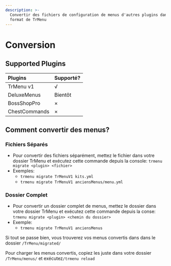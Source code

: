 ```yaml
---
description: >-
  Convertir des fichiers de configuration de menus d'autres plugins dans le
  format de TrMenu
---
```


# Conversion

## Supported Plugins

| Plugins | Supporté? |
| :--- | :--- |
| TrMenu v1 | √ |
| DeluxeMenus | Bientôt |
| BossShopPro | × |
| ChestCommands | × |

## Comment convertir des menus?

### Fichiers Séparés

* Pour convertir des fichiers séparément, mettez le fichier dans votre dossier TrMenu et exécutez cette commande depuis la console: `trmenu migrate <plugin> <fichier>` 
* Exemples:
  * `trmenu migrate TrMenuV1 kits.yml`
  * `trmenu migrate TrMenuV1 anciensMenus/menu.yml`

### Dossier Complet

* Pour convertir un dossier complet de menus, mettez le dossier dans votre dossier TrMenu et exécutez cette commande depuis la conse: `trmenu migrate <plugin> <chemin du dossier>`
* Exemple:
  * `trmenu migrate TrMenuV1 anciensMenus`

Si tout se passe bien, vous trouverez vos menus convertis dans dans le dossier `/TrMenu/migrated/`

Pour charger les menus convertis, copiez les juste dans votre dossier `/TrMenu/menus/` et exécutez`/trmenu reload`

